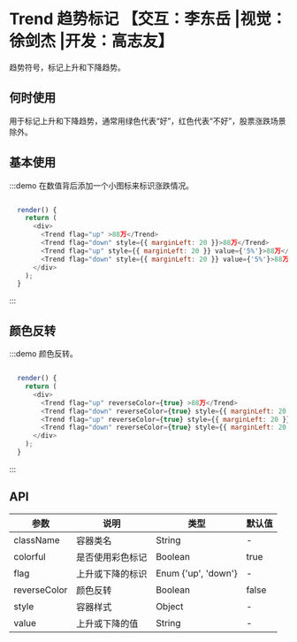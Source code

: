 # Trend 趋势标记 【交互：李东岳 |视觉：徐剑杰 |开发：高志友】

趋势符号，标记上升和下降趋势。

## 何时使用

用于标记上升和下降趋势，通常用绿色代表“好”，红色代表“不好”，股票涨跌场景除外。

## 基本使用

:::demo 在数值背后添加一个小图标来标识涨跌情况。

```js

  render() {
    return (
      <div>
        <Trend flag="up" >88万</Trend>
        <Trend flag="down" style={{ marginLeft: 20 }}>88万</Trend>
        <Trend flag="up" style={{ marginLeft: 20 }} value={'5%'}>88万</Trend>
        <Trend flag="down" style={{ marginLeft: 20 }} value={'5%'}>88万</Trend>
      </div>
    );
  }
```
:::

## 颜色反转

:::demo 颜色反转。

```js

  render() {
    return (
      <div>
        <Trend flag="up" reverseColor={true} >88万</Trend>
        <Trend flag="down" reverseColor={true} style={{ marginLeft: 20 }}>88万</Trend>
        <Trend flag="up" reverseColor={true} style={{ marginLeft: 20 }} value={'5%'}>88万</Trend>
        <Trend flag="down" reverseColor={true} style={{ marginLeft: 20 }} value={'5%'}>88万</Trend>
      </div>
    );
  }
```
:::

## API

| 参数 | 说明 | 类型 | 默认值 |
|---|---|---|---|
| className | 容器类名 | String | - |
| colorful | 是否使用彩色标记 | Boolean | true |
| flag | 上升或下降的标识 | Enum {'up', 'down'} | - |
| reverseColor | 颜色反转 | Boolean | false |
| style | 容器样式 | Object | - |
| value | 上升或下降的值 | String | - |
